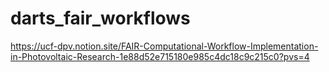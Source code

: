 # darts_fair_workflows
https://ucf-dpv.notion.site/FAIR-Computational-Workflow-Implementation-in-Photovoltaic-Research-1e88d52e715180e985c4dc18c9c215c0?pvs=4
